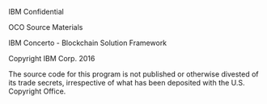 IBM Confidential

OCO Source Materials

IBM Concerto - Blockchain Solution Framework

Copyright IBM Corp. 2016

The source code for this program is not published or otherwise
divested of its trade secrets, irrespective of what has
been deposited with the U.S. Copyright Office.
